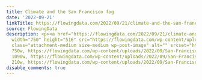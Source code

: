 ```yaml
---
title: Climate and the San Francisco fog
date: '2022-09-21'
linkTitle: https://flowingdata.com/2022/09/21/climate-and-the-san-francisco-fog/
source: FlowingData
description: <p><a href="https://flowingdata.com/2022/09/21/climate-and-the-san-francisco-fog/"><img
  width="750" height="516" src="https://flowingdata.com/wp-content/uploads/2022/09/San-Francisco-fog-750x516.png"
  class="attachment-medium size-medium wp-post-image" alt="" srcset="https://flowingdata.com/wp-content/uploads/2022/09/San-Francisco-fog-750x516.png
  750w, https://flowingdata.com/wp-content/uploads/2022/09/San-Francisco-fog-1090x750.png
  1090w, https://flowingdata.com/wp-content/uploads/2022/09/San-Francisco-fog-210x144.png
  210w, https://flowingdata.com/wp-content/uploads/2022/09/San-Francisco-fog-7 ...
disable_comments: true
---
```

<p><a href="https://flowingdata.com/2022/09/21/climate-and-the-san-francisco-fog/"><img width="750" height="516" src="https://flowingdata.com/wp-content/uploads/2022/09/San-Francisco-fog-750x516.png" class="attachment-medium size-medium wp-post-image" alt="" srcset="https://flowingdata.com/wp-content/uploads/2022/09/San-Francisco-fog-750x516.png 750w, https://flowingdata.com/wp-content/uploads/2022/09/San-Francisco-fog-1090x750.png 1090w, https://flowingdata.com/wp-content/uploads/2022/09/San-Francisco-fog-210x144.png 210w, https://flowingdata.com/wp-content/uploads/2022/09/San-Francisco-fog-7 ...